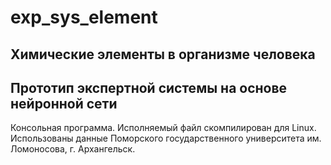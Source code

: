 # exp_sys_element
## Химические элементы в организме человека
## Прототип экспертной системы на основе нейронной сети
Консольная программа. Исполняемый файл скомпилирован для Linux.
Использованы данные Поморского государственного университета им. Ломоносова, г. Архангельск.
